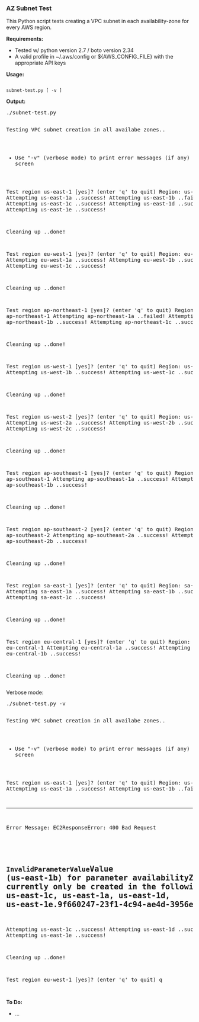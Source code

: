 ### AZ Subnet Test

<p>
This Python script tests creating a VPC subnet in each availability-zone for every AWS region.

<b>Requirements:</b>
<ul>
 <li> Tested w/ python version 2.7 / boto version 2.34
 <li> A valid profile in ~/.aws/config or ${AWS_CONFIG_FILE} with the appropriate API keys
</ul>

<b>Usage:</b>
<p>
<code>
subnet-test.py [ -v ]
</code>

<b>Output:</b>
<p>
<pre>
./subnet-test.py


  Testing VPC subnet creation in all availabe zones..

   * Use "-v" (verbose mode) to print error messages (if any) to the screen

    
Test region us-east-1 [yes]? (enter 'q' to quit) 
Region: us-east-1
Attempting us-east-1a ..success!
Attempting us-east-1b ..failed!
Attempting us-east-1c ..success!
Attempting us-east-1d ..success!
Attempting us-east-1e ..success!

Cleaning up ..done!

Test region eu-west-1 [yes]? (enter 'q' to quit) 
Region: eu-west-1
Attempting eu-west-1a ..success!
Attempting eu-west-1b ..success!
Attempting eu-west-1c ..success!

Cleaning up ..done!

Test region ap-northeast-1 [yes]? (enter 'q' to quit) 
Region: ap-northeast-1
Attempting ap-northeast-1a ..failed!
Attempting ap-northeast-1b ..success!
Attempting ap-northeast-1c ..success!

Cleaning up ..done!

Test region us-west-1 [yes]? (enter 'q' to quit) 
Region: us-west-1
Attempting us-west-1b ..success!
Attempting us-west-1c ..success!

Cleaning up ..done!

Test region us-west-2 [yes]? (enter 'q' to quit) 
Region: us-west-2
Attempting us-west-2a ..success!
Attempting us-west-2b ..success!
Attempting us-west-2c ..success!

Cleaning up ..done!

Test region ap-southeast-1 [yes]? (enter 'q' to quit) 
Region: ap-southeast-1
Attempting ap-southeast-1a ..success!
Attempting ap-southeast-1b ..success!

Cleaning up ..done!

Test region ap-southeast-2 [yes]? (enter 'q' to quit) 
Region: ap-southeast-2
Attempting ap-southeast-2a ..success!
Attempting ap-southeast-2b ..success!

Cleaning up ..done!

Test region sa-east-1 [yes]? (enter 'q' to quit) 
Region: sa-east-1
Attempting sa-east-1a ..success!
Attempting sa-east-1b ..success!
Attempting sa-east-1c ..success!

Cleaning up ..done!

Test region eu-central-1 [yes]? (enter 'q' to quit) 
Region: eu-central-1
Attempting eu-central-1a ..success!
Attempting eu-central-1b ..success!

Cleaning up ..done!
</pre>

Verbose mode:
<p>
<pre>
./subnet-test.py -v


  Testing VPC subnet creation in all availabe zones..

   * Use "-v" (verbose mode) to print error messages (if any) to the screen

    
Test region us-east-1 [yes]? (enter 'q' to quit) 
Region: us-east-1
Attempting us-east-1a ..success!
Attempting us-east-1b ..failed!

--------------
Error Message:
EC2ResponseError: 400 Bad Request
<?xml version="1.0" encoding="UTF-8"?>
<Response><Errors><Error><Code>InvalidParameterValue</Code><Message>Value (us-east-1b) for parameter availabilityZone is invalid. Subnets can currently only be created in the following availability zones: us-east-1c, us-east-1a, us-east-1d, us-east-1e.</Message></Error></Errors><RequestID>9f660247-23f1-4c94-ae4d-3956e81efe63</RequestID></Response>
--------------

Attempting us-east-1c ..success!
Attempting us-east-1d ..success!
Attempting us-east-1e ..success!

Cleaning up ..done!

Test region eu-west-1 [yes]? (enter 'q' to quit) q

</pre>

<b>To Do:</b>
<ul>
 <li> ...
</ul>
